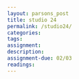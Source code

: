 ```yaml
---  
layout: parsons_post  
title: studio 24 
permalink: /studio24/  
categories:   
tags:  
assignment: 
description: 
assignment-due: 02/03
readings: 
---  
```

